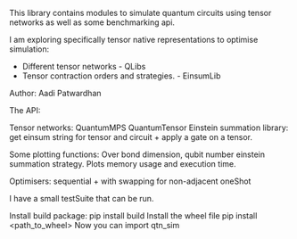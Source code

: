 This library contains modules to simulate quantum circuits using tensor networks as well as some benchmarking api.

I am exploring specifically tensor native representations to optimise simulation:

- Different tensor networks - QLibs
- Tensor contraction orders and strategies. - EinsumLib

Author: Aadi Patwardhan


The API:

Tensor networks:
    QuantumMPS
    QuantumTensor
Einstein summation library:
    get einsum string for tensor and circuit + apply a gate on a tensor.

Some plotting functions:
    Over bond dimension, qubit number einstein summation strategy.
    Plots memory usage and execution time.

Optimisers: 
    sequential + with swapping for non-adjacent
    oneShot
    

I have a small testSuite that can be run.



Install build package: pip install build
Install the wheel file pip install <path_to_wheel>
Now you can import qtn_sim